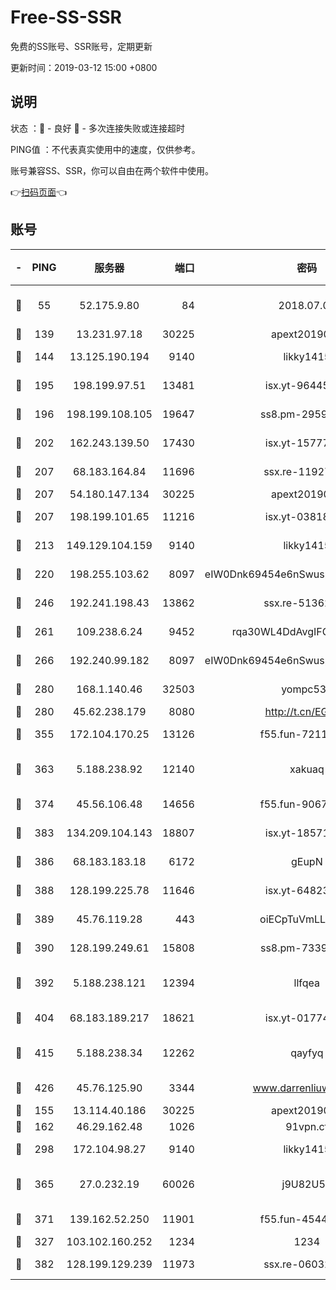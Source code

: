 # Free-SS-SSR

免费的SS账号、SSR账号，定期更新

更新时间：2019-03-12 15:00 +0800

## 说明

状态     ：🙂 - 良好 🙁 - 多次连接失败或连接超时

PING值   ：不代表真实使用中的速度，仅供参考。

账号兼容SS、SSR，你可以自由在两个软件中使用。

👉[扫码页面](https://liesauer.github.io/Free-SS-SSR/)👈

## 账号

|-|PING|服务器|端口|密码|加密方式|区域|
|:----:|:----:|:-----:|-----:|:----:|:----:|:----:|
|🙂|55|52.175.9.80|84|2018.07.07|chacha20-ietf-poly1305|HK|
|🙂|139|13.231.97.18|30225|apext2019006|chacha20|JP|
|🙂|144|13.125.190.194|9140|likky1415|aes-256-cfb|KR|
|🙂|195|198.199.97.51|13481|isx.yt-96445521|aes-256-cfb|US|
|🙂|196|198.199.108.105|19647|ss8.pm-29593993|aes-256-cfb|US|
|🙂|202|162.243.139.50|17430|isx.yt-15777676|aes-256-cfb|US|
|🙂|207|68.183.164.84|11696|ssx.re-11927481|aes-256-cfb|US|
|🙂|207|54.180.147.134|30225|apext2019006|chacha20|KR|
|🙂|207|198.199.101.65|11216|isx.yt-03818294|aes-256-cfb|US|
|🙂|213|149.129.104.159|9140|likky1415|aes-256-cfb|HK|
|🙂|220|198.255.103.62|8097|eIW0Dnk69454e6nSwuspv9DmS201tQ0D|aes-256-cfb|US|
|🙂|246|192.241.198.43|13862|ssx.re-51362067|aes-256-cfb|US|
|🙂|261|109.238.6.24|9452|rqa30WL4DdAvgIFG6Fs3znzTa|aes-256-cfb|FR|
|🙂|266|192.240.99.182|8097|eIW0Dnk69454e6nSwuspv9DmS201tQ0D|aes-256-cfb|US|
|🙂|280|168.1.140.46|32503|yompc535|aes-256-cfb|AU|
|🙂|280|45.62.238.179|8080|http://t.cn/EGJIyrl|rc4-md5|CA|
|🙂|355|172.104.170.25|13126|f55.fun-72116969|aes-256-cfb|SG|
|🙂|363|5.188.238.92|12140|xakuaq|chacha20-ietf-poly1305|BR|
|🙂|374|45.56.106.48|14656|f55.fun-90673121|aes-256-cfb|US|
|🙂|383|134.209.104.143|18807|isx.yt-18571231|aes-256-cfb|SG|
|🙂|386|68.183.183.18|6172|gEupN|aes-256-cfb|SG|
|🙂|388|128.199.225.78|11646|isx.yt-64823224|aes-256-cfb|SG|
|🙂|389|45.76.119.28|443|oiECpTuVmLLxk4Ts|aes-256-cfb|AU|
|🙂|390|128.199.249.61|15808|ss8.pm-73399565|aes-256-cfb|SG|
|🙂|392|5.188.238.121|12394|llfqea|chacha20-ietf-poly1305|BR|
|🙂|404|68.183.189.217|18621|isx.yt-01774283|aes-256-cfb|SG|
|🙂|415|5.188.238.34|12262|qayfyq|chacha20-ietf-poly1305|BR|
|🙂|426|45.76.125.90|3344|www.darrenliuwei.com|aes-256-cfb|AU|
|🙂|155|13.114.40.186|30225|apext2019006|chacha20|JP|
|🙂|162|46.29.162.48|1026|91vpn.cf|rc4-md5|RU|
|🙂|298|172.104.98.27|9140|likky1415|aes-256-cfb|JP|
|🙂|365|27.0.232.19|60026|j9U82U53|xchacha20-ietf-poly1305|HK|
|🙂|371|139.162.52.250|11901|f55.fun-45440125|aes-256-cfb|SG|
|🙁|327|103.102.160.252|1234|1234|rc4-md5|JP|
|🙁|382|128.199.129.239|11973|ssx.re-06032679|aes-256-cfb|SG|
